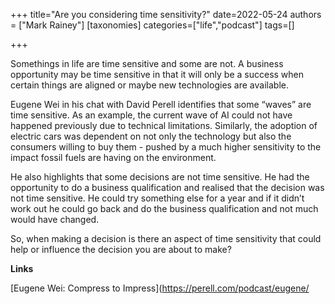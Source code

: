 +++
title="Are you considering time sensitivity?"
date=2022-05-24
authors = ["Mark Rainey"]
[taxonomies]
categories=["life","podcast"]
tags=[]

+++

Somethings in life are time sensitive and some are not. A business opportunity may be time sensitive in that it will only be a success when certain things are aligned or maybe new technologies are available.

<!-- more -->

Eugene Wei in his chat with David Perell identifies that some “waves” are time sensitive. As an example, the current wave of AI could not have happened previously due to technical limitations. Similarly, the adoption of electric cars was dependent on not only the technology but also the consumers willing to buy them - pushed by a much higher sensitivity to the impact fossil fuels are having on the environment.

He also highlights that some decisions are not time sensitive. He had the opportunity to do a business qualification and realised that the decision was not time sensitive. He could try something else for a year and if it didn’t work out he could go back and do the business qualification and not much would have changed.

So, when making a decision is there an aspect of time sensitivity that could help or influence the decision you are about to make?

__Links__

[Eugene Wei: Compress to Impress](https://perell.com/podcast/eugene/



